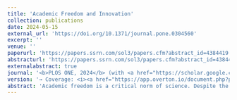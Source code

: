 ```yaml
---
title: 'Academic Freedom and Innovation'
collection: publications
date: 2024-05-15
external_url: 'https://doi.org/10.1371/journal.pone.0304560'
excerpt: ''
venue: ''
paperurl: 'https://papers.ssrn.com/sol3/papers.cfm?abstract_id=4384419'
abstracturl: 'https://papers.ssrn.com/sol3/papers.cfm?abstract_id=4384419'
externalabstract: true
journal: '<b>PLOS ONE, 2024</b> (with <a href="https://scholar.google.com/citations?user=f-lbbOoAAAAJ&hl=en&oi=ao">D. Audretsch</a>, <a href="https://scholar.google.com/citations?hl=en&user=7jgtz_MAAAAJ">C. Fisch</a>, <a href="https://scholar.google.com/citations?hl=en&user=tmm98pIAAAAJ">C. Franzoni</a>, <a href="https://scholar.google.com/citations?user=Sa8sBkoAAAAJ&hl=en&oi=ao">S. Vismara</a>)'
version: '→ Coverage: <i><a href="https://app.overton.io/document.php?policy_document_id=europa-8e3a14af333edb7b4ff9bb8a4a639866">European Union</a></i>, <i><a href="https://app.overton.io/document.php?policy_document_id=europarl_committees-c5c8e69e4d3ad609c888330896b065ce">European Parliament</a></i>, <i><a href="https://blogs.lse.ac.uk/impactofsocialsciences/2023/04/20/less-academic-freedom-leads-to-less-innovation/">LSE Impact Blog</a></i>, <i><a href="https://academeblog.org/2023/03/31/academic-freedom-may-lead-to-economic-growth-through-innovation/">Academe Blog</a></i>, <i><a href="https://www.researchprofessionalnews.com/rr-news-europe-views-of-europe-2023-4-patently-damaging/">Research Europe</a></i>, <i><a href="https://www.promarket.org/2023/05/15/waning-academic-freedom-curtails-innovation/?mc_cid=81c91bae1a&mc_eid=637940f657">ProMarket, George J. Stigler Center for the Study of the Economy and the State, University of Chicago</a></i>'
abstract: 'Academic freedom is a critical norm of science. Despite the widely postulated importance of academic freedom, the literature attests to a dearth of research on the topic. Specifically, we know little about how academic freedom relates to indicators of societal progress, such as innovation. We address this research gap by empirically assessing the impact of academic freedom on the quantity (patent applications) and quality (patent citations) of innovation output using a comprehensive sample of 157 countries over the 1900–2015 period. We find that improving academic freedom by one standard deviation increases patent applications by 41% and forward citations by 29%. The results are robust across a range of different specifications. Our findings constitute an alarming plea to policymakers: global academic freedom has declined over the past decade for the first time in the last century and our estimates suggest that this decline poses a substantial threat to the innovation output of countries in terms of both quantity and quality.'
---
```

